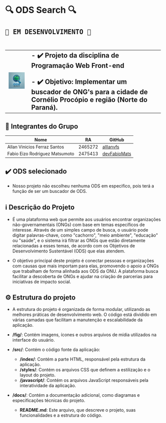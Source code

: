 # 🔍 ODS Search 🔍
<H2> <kbd>🚧 EM DESENVOLVIMENTO 🚧</kbd><br><br>

<table>
  <tr>
    <td>
      <img src="img/logo.png" alt="Logo do ODS Search" width="200rem">
    </td>
    <td>
      - ✔️ Projeto da disciplina de Programação Web Front-end <br><br>
      - ✔️ Objetivo: Implementar um buscador de ONG's para a cidade de Cornélio Procópio e região (Norte do Paraná).
    </td>
  </tr>
</table>

## 🧠 Integrantes do Grupo
| Nome               | RA                            | GitHub                       |
|--------------------|---------------------------------|------------------------------|
| Allan Vinicios Ferraz Santos  | 2465272                    | [alllanvfs](https://github.com/alllanvfs) |
| Fabio Eizo Rodriguez Matsumoto  | 2475413                    | [devFabioMats](https://github.com/devFabioMats) |

## ✔️ ODS selecionado
- Nosso projeto não escolheu nenhuma ODS em especifico, pois terá a função de ser um buscador de ODS.

## ℹ️ Descrição do Projeto
- É uma plataforma web que permite aos usuários encontrar organizações não-governamentais (ONGs) com base em temas específicos de interesse. Através de um simples campo de busca, o usuário pode digitar palavras-chave, como "cachorro", "meio ambiente", "educação" ou "saúde", e o sistema irá filtrar as ONGs que estão diretamente relacionadas a esses temas, de acordo com os Objetivos de Desenvolvimento Sustentável (ODS) que elas atendem.

- O objetivo principal deste projeto é conectar pessoas e organizações com causas que mais importam para elas, promovendo o apoio a ONGs que trabalham de forma alinhada aos ODS da ONU. A plataforma busca facilitar a descoberta de ONGs e ajudar na criação de parcerias para iniciativas de impacto social.

## ⚙️ Estrutura do projeto
- A estrutura do projeto é organizada de forma modular, utilizando as melhores práticas de desenvolvimento web. O código está dividido em várias camadas que facilitam a manutenção e escalabilidade da aplicação.

- **/fig/**: Contém imagens, ícones e outros arquivos de mídia utilizados na interface do usuário.
- **/src/**: Contém o código fonte da aplicação:
  - **/index/**: Contém a parte HTML, responsável pela estrutura da aplicação.
  - **/styles/**: Contém os arquivos CSS que definem a estilização e o layout do projeto.
  - **/javascript/**: Contém os arquivos JavaScript responsáveis pela interatividade da aplicação.
- **/docs/**: Contém a documentação adicional, como diagramas e especificações técnicas do projeto.
  - **README.md**: Este arquivo, que descreve o projeto, suas funcionalidades e a estrutura do código.

